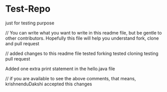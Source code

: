 # Test-Repo
just for testing purpose

// You can write what you want to write in this readme file, but be gentle to other contributors. Hopefully this file will help you understand fork, clone and pull request

// added changes to this readme file 
tested forking
tested cloning
testing pull request

Added one extra print statement in the hello.java file

// if you are available to see the above comments, that means, krishnenduDakshi accepted this changes

